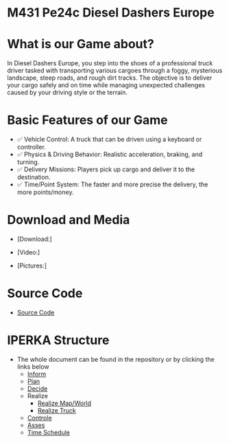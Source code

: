 # M431 Pe24c Diesel Dashers Europe

# What is our Game about?
 
 In Diesel Dashers Europe, you step into the shoes of a professional truck driver tasked with transporting various cargoes through a foggy, mysterious landscape, steep roads, and rough dirt tracks. The objective is to deliver your cargo safely and on time while 
 managing unexpected challenges caused by your driving style or the terrain.
 
# Basic Features of our Game

- ✅ Vehicle Control: A truck that can be driven using a keyboard or controller.  
- ✅ Physics & Driving Behavior: Realistic acceleration, braking, and turning.  
- ✅ Delivery Missions: Players pick up cargo and deliver it to the destination.  
- ✅ Time/Point System: The faster and more precise the delivery, the more points/money.  

# Download and Media

* [Download:]
  
* [Video:]

* [Pictures:]



# Source Code

* [Source Code](https://github.com/Jann08/m431_pe24c_Diesel_Dashers_Europe/blob/main/02_code/source_code.md)

# IPERKA Structure

* The whole document can be found in the repository or by clicking the links below
  * [Inform](https://github.com/Jann08/m431_pe24c_Diesel_Dashers_Europe/blob/main/Planning/01_Inform.md)
  * [Plan](https://github.com/Jann08/m431_pe24c_Diesel_Dashers_Europe/blob/main/Planning/02_Plan.md)
  * [Decide](https://github.com/Jann08/m431_pe24c_Diesel_Dashers_Europe/blob/main/Planning/03_Decide.md)
  * Realize
    * [Realize Map/World](https://github.com/Jann08/m431_pe24c_Diesel_Dashers_Europe/blob/main/Planning/04_Realize_Map)
    * [Realize Truck](https://github.com/Jann08/m431_pe24c_Diesel_Dashers_Europe/blob/main/Planning/04_Realize_Truck)
  * [Controle](https://github.com/Jann08/m431_pe24c_Diesel_Dashers_Europe/blob/main/Planning/05_Control)
  * [Asses](https://github.com/Jann08/m431_pe24c_Diesel_Dashers_Europe/blob/main/Planning/06_Assess)
  * [Time Schedule](https://github.com/Jann08/m431_pe24c_Diesel_Dashers_Europe/blob/main/Planning/Time_Schedule.md)

